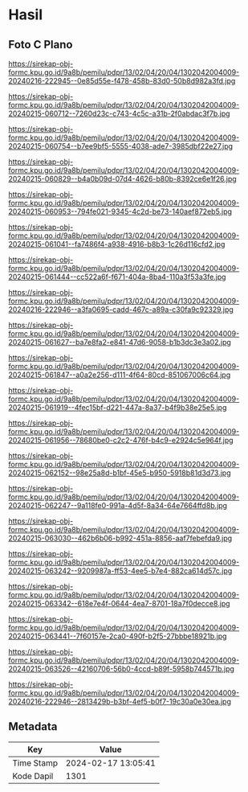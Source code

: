 # Hasil

## Foto C Plano

https://sirekap-obj-formc.kpu.go.id/9a8b/pemilu/pdpr/13/02/04/20/04/1302042004009-20240216-222945--0e85d55e-f478-458b-83d0-50b8d982a3fd.jpg

https://sirekap-obj-formc.kpu.go.id/9a8b/pemilu/pdpr/13/02/04/20/04/1302042004009-20240215-060712--7260d23c-c743-4c5c-a31b-2f0abdac3f7b.jpg

https://sirekap-obj-formc.kpu.go.id/9a8b/pemilu/pdpr/13/02/04/20/04/1302042004009-20240215-060754--b7ee9bf5-5555-4038-ade7-3985dbf22e27.jpg

https://sirekap-obj-formc.kpu.go.id/9a8b/pemilu/pdpr/13/02/04/20/04/1302042004009-20240215-060829--b4a0b09d-07d4-4626-b80b-8392ce6e1f26.jpg

https://sirekap-obj-formc.kpu.go.id/9a8b/pemilu/pdpr/13/02/04/20/04/1302042004009-20240215-060953--794fe021-9345-4c2d-be73-140aef872eb5.jpg

https://sirekap-obj-formc.kpu.go.id/9a8b/pemilu/pdpr/13/02/04/20/04/1302042004009-20240215-061041--fa7486f4-a938-4916-b8b3-1c26d116cfd2.jpg

https://sirekap-obj-formc.kpu.go.id/9a8b/pemilu/pdpr/13/02/04/20/04/1302042004009-20240215-061444--cc522a6f-f671-404a-8ba4-110a3f53a3fe.jpg

https://sirekap-obj-formc.kpu.go.id/9a8b/pemilu/pdpr/13/02/04/20/04/1302042004009-20240216-222946--a3fa0695-cadd-467c-a89a-c30fa9c92329.jpg

https://sirekap-obj-formc.kpu.go.id/9a8b/pemilu/pdpr/13/02/04/20/04/1302042004009-20240215-061627--ba7e8fa2-e841-47d6-9058-b1b3dc3e3a02.jpg

https://sirekap-obj-formc.kpu.go.id/9a8b/pemilu/pdpr/13/02/04/20/04/1302042004009-20240215-061847--a0a2e256-d111-4f64-80cd-851067006c64.jpg

https://sirekap-obj-formc.kpu.go.id/9a8b/pemilu/pdpr/13/02/04/20/04/1302042004009-20240215-061919--4fec15bf-d221-447a-8a37-b4f9b38e25e5.jpg

https://sirekap-obj-formc.kpu.go.id/9a8b/pemilu/pdpr/13/02/04/20/04/1302042004009-20240215-061956--78680be0-c2c2-476f-b4c9-e2924c5e964f.jpg

https://sirekap-obj-formc.kpu.go.id/9a8b/pemilu/pdpr/13/02/04/20/04/1302042004009-20240215-062152--98e25a8d-b1bf-45e5-b950-5918b81d3d73.jpg

https://sirekap-obj-formc.kpu.go.id/9a8b/pemilu/pdpr/13/02/04/20/04/1302042004009-20240215-062247--9a118fe0-991a-4d5f-8a34-64e7664ffd8b.jpg

https://sirekap-obj-formc.kpu.go.id/9a8b/pemilu/pdpr/13/02/04/20/04/1302042004009-20240215-063030--462b6b06-b992-451a-8856-aaf7febefda9.jpg

https://sirekap-obj-formc.kpu.go.id/9a8b/pemilu/pdpr/13/02/04/20/04/1302042004009-20240215-063242--9209987a-ff53-4ee5-b7e4-882ca614d57c.jpg

https://sirekap-obj-formc.kpu.go.id/9a8b/pemilu/pdpr/13/02/04/20/04/1302042004009-20240215-063342--618e7e4f-0644-4ea7-8701-18a7f0decce8.jpg

https://sirekap-obj-formc.kpu.go.id/9a8b/pemilu/pdpr/13/02/04/20/04/1302042004009-20240215-063441--7f60157e-2ca0-490f-b2f5-27bbbe18921b.jpg

https://sirekap-obj-formc.kpu.go.id/9a8b/pemilu/pdpr/13/02/04/20/04/1302042004009-20240215-063526--42160706-56b0-4ccd-b89f-5958b744571b.jpg

https://sirekap-obj-formc.kpu.go.id/9a8b/pemilu/pdpr/13/02/04/20/04/1302042004009-20240216-222946--2813429b-b3bf-4ef5-b0f7-19c30a0e30ea.jpg


## Metadata

| Key        | Value               |
| ---------- | ------------------- |
| Time Stamp | 2024-02-17 13:05:41 |
| Kode Dapil | 1301                |



